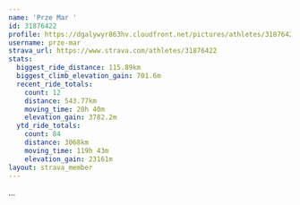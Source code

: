 ```yaml
---
name: 'Prze Mar '
id: 31876422
profile: https://dgalywyr863hv.cloudfront.net/pictures/athletes/31876422/22548952/2/large.jpg
username: prze-mar
strava_url: https://www.strava.com/athletes/31876422
stats:
  biggest_ride_distance: 115.89km
  biggest_climb_elevation_gain: 701.6m
  recent_ride_totals:
    count: 12
    distance: 543.77km
    moving_time: 20h 40m
    elevation_gain: 3782.2m
  ytd_ride_totals:
    count: 84
    distance: 3068km
    moving_time: 119h 43m
    elevation_gain: 23161m
layout: strava_member
--- 
```

...
